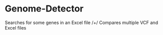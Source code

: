 # Genome-Detector
Searches for some genes in an Excel file /+/ Compares multiple VCF and Excel files
